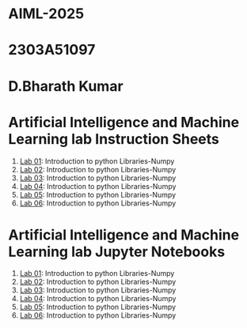 # AIML-2025
# 2303A51097
# D.Bharath Kumar
# Artificial Intelligence and Machine Learning lab Instruction Sheets
1. [Lab 01](https://github.com/2303A51097/AIML-2025/blob/main/AIML_A1.pdf): Introduction to python Libraries-Numpy
1. [Lab 02](https://github.com/2303A51097/AIML-2025/blob/main/AIML_A2%20(1).pdf): Introduction to python Libraries-Numpy
1. [Lab 03](https://github.com/2303A51097/AIML-2025/blob/main/AIML_A3.pdf): Introduction to python Libraries-Numpy
1. [Lab 04](https://github.com/2303A51097/AIML-2025/blob/main/AIML_A4.pdf): Introduction to python Libraries-Numpy
2. [Lab 05](https://github.com/2303A51097/AIML-2025/blob/main/LAB_05.ipynb): Introduction to python Libraries-Numpy
3. [Lab 06](): Introduction to python Libraries-Numpy

# Artificial Intelligence and Machine Learning lab Jupyter Notebooks
1. [Lab 01](): Introduction to python Libraries-Numpy
1. [Lab 02](): Introduction to python Libraries-Numpy
1. [Lab 03](): Introduction to python Libraries-Numpy
1. [Lab 04](): Introduction to python Libraries-Numpy
2. [Lab 05](): Introduction to python Libraries-Numpy
3. [Lab 06](): Introduction to python Libraries-Numpy
